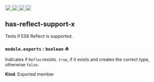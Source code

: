 <a href="https://travis-ci.org/Xotic750/has-reflect-support-x"
   title="Travis status">
<img
   src="https://travis-ci.org/Xotic750/has-reflect-support-x.svg?branch=master"
   alt="Travis status" height="18"/>
</a>
<a href="https://david-dm.org/Xotic750/has-reflect-support-x"
   title="Dependency status">
<img src="https://david-dm.org/Xotic750/has-reflect-support-x.svg"
   alt="Dependency status" height="18"/>
</a>
<a href="https://david-dm.org/Xotic750/has-reflect-support-x#info=devDependencies"
   title="devDependency status">
<img src="https://david-dm.org/Xotic750/has-reflect-support-x/dev-status.svg"
   alt="devDependency status" height="18"/>
</a>
<a href="https://badge.fury.io/js/has-reflect-support-x" title="npm version">
<img src="https://badge.fury.io/js/has-reflect-support-x.svg"
   alt="npm version" height="18"/>
</a>
<a name="module_has-reflect-support-x"></a>

## has-reflect-support-x

Tests if ES6 Reflect is supported.

<a name="exp_module_has-reflect-support-x--module.exports"></a>

### `module.exports` : <code>boolean</code> ⏏

Indicates if `Reflect`exists.
`true`, if it exists and creates the correct type, otherwise `false`.

**Kind**: Exported member
